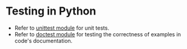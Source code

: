 # Testing in Python

- Refer to [unittest module](https://docs.python.org/3/library/unittest.html) for unit tests.
- Refer to [doctest module](https://docs.python.org/3/library/doctest.html#module-doctest) for testing the correctness of examples in code's documentation.
